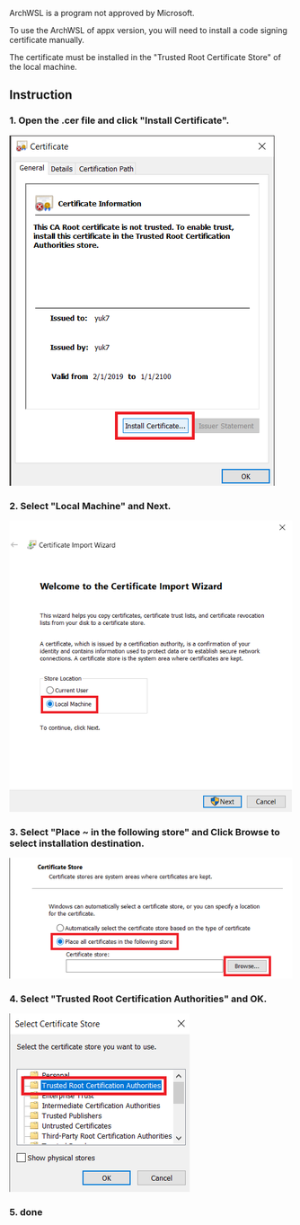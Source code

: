 
ArchWSL is a program not approved by Microsoft.

To use the ArchWSL of appx version, you will need to install a code signing certificate manually.

The certificate must be installed in the "Trusted Root Certificate Store" of the local machine.

## Instruction

### 1. Open the .cer file and click "Install Certificate".

![screenshot1](img/cert/1.install.png)

### 2. Select "Local Machine" and Next.

![screenshot2](img/cert/2.to-localmachine.png)

### 3. Select "Place ~ in the following store" and Click Browse to select installation destination.
![screenshot3](img/cert/3.to-following.png)

### 4. Select "Trusted Root Certification Authorities" and OK.
![screenshot4](img/cert/4.to-rootstore.png)

### 5. done
